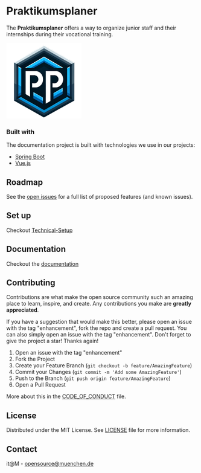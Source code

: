 # Praktikumsplaner

The __Praktikumsplaner__ offers a way to organize junior staff and their internships during their vocational training.

<img src="praktikumsplaner-frontend/frontend/src/assets/logo.png" alt="logo of the application" width="200"/>

### Built with

The documentation project is built with technologies we use in our projects:

* [Spring Boot](https://spring.io/projects/spring-boot)
* [Vue.js](https://vuejs.org/)

## Roadmap

See the [open issues](https://github.com/it-at-m/Praktikumsplaner/issues) for a full list of proposed features (and known issues).

## Set up

Checkout [Technical-Setup](https://it-at-m.github.io/Praktikumsplaner/documentation/guides/technical-setup/)

## Documentation

Checkout the [documentation](https://it-at-m.github.io/Praktikumsplaner/)

## Contributing

Contributions are what make the open source community such an amazing place to learn, inspire, and create. Any
contributions you make are **greatly appreciated**.

If you have a suggestion that would make this better, please open an issue with the tag "enhancement", fork the repo and
create a pull request. You can also simply open an issue with the tag "enhancement". Don't forget to give the project a
star! Thanks again!

1. Open an issue with the tag "enhancement"
2. Fork the Project
3. Create your Feature Branch (`git checkout -b feature/AmazingFeature`)
4. Commit your Changes (`git commit -m 'Add some AmazingFeature'`)
5. Push to the Branch (`git push origin feature/AmazingFeature`)
6. Open a Pull Request

More about this in the [CODE_OF_CONDUCT](/CODE_OF_CONDUCT.md) file.

## License

Distributed under the MIT License. See [LICENSE](LICENSE) file for more information.

## Contact

it@M - opensource@muenchen.de
